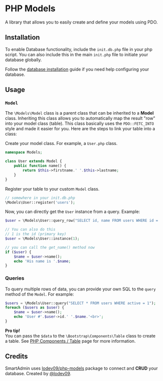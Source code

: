 # PHP Models

A library that allows you to easily create and define your models using PDO.

## Installation

To enable Database functionality, include the `init.db.php` file in your php script. You can also include this in the main `init.php` file to initiate your database globally.

Follow the [database installation](docs_general.php#database) guide if you need help configuring your database.

## Usage

### `Model`
The `\Models\Model` class is a parent class that can be inherited to a **Model** class. Inheriting this class allows you to automatically map the result "row" into your model class (table). This class basically uses the `PDO::FETC_INTO` style and made it easier for you. Here are the steps to link your table into a class:

Create your model class. For example, a `User.php` class.
```php
namespace Models;

class User extends Model {
    public function name() {
        return $this->firstname.' '.$this->lastname;
    }
}
```

Register your table to your custom `Model` class.
```php
// somewhere in your init.db.php
\Models\User::register('users');
```

Now, you can directly get the `User` instance from a query. Example:
```php
$user = \Models\User::query_row("SELECT id, name FROM users WHERE id = 1 AND active = 1");

// You can also do this
// 1 is the id (primary key)
$user = \Models\User::instance(1);

// you can call the get_name() method now
if ($user) {
    $name = $user->name();
    echo 'His name is '.$name;
}
```

### Queries

To query multiple rows of data, you can provide your own SQL to the `query` method of the `Model`. For example:
```php
$users = \Models\User::query("SELECT * FROM users WHERE active = 1");
foreach ($users as $user) {
	$name = $user->name();
	echo 'User #'.$user->id.' '.$name.'<br>';
}
```

<div class="alert alert-info">
	<strong>Pro tip!</strong><br>
	You can pass the <code>$data</code> to the <code>\Bootstrap\Components\Table</code> class to create a table. See <a href="php_tables.php">PHP Components / Table</a> page for more information.
</div>

## Credits

SmartAdmin uses [lodev09/php-models](https://github.com/lodev09/php-models) package to connect and **CRUD** your database. Created by [@lodev09](https://twitter.com/lodev09).